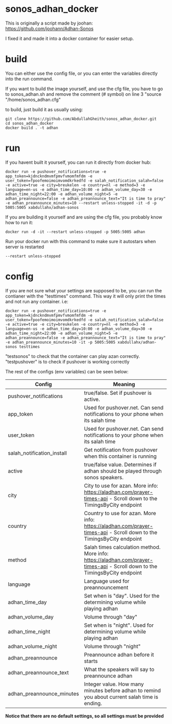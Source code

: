 # sonos_adhan_docker

This is originally a script made by joohan: https://github.com/joohann/Adhan-Sonos

I fixed it and made it into a docker container for easier setup.

# build

You can either use the config file, or you can enter the variables directly into the run command.

If you want to build the image yourself, and use the cfg file, you have to go to sonos_adhan.sh and remove the comment (# symbol) on line 3 "source "/home/sonos_adhan.cfg"

to build, just build it as usually using:

```
git clone https://github.com/AbdullahGheith/sonos_adhan_docker.git
cd sonos_adhan_docker
docker build . -t adhan
```

# run

If you havent built it yourself, you can run it directly from docker hub:

```
docker run -e pushover_notifications=true -e app_token=kjdnckndmvmfpmvfvmomfmfdm -e user_token=fpoofemoimoimvomdkrkedfd -e salah_notification_salah=false -e active=true -e city=breukelen -e country=nl -e method=3 -e language=en-us -e adhan_time_day=10:00 -e adhan_volume_day=30 -e adhan_time_night=22:00 -e adhan_volume_night=5 -e adhan_preannounce=false -e adhan_preannounce_text="It is time to pray" -e adhan_preannounce_minutes=10 --restart unless-stopped -it -d -p 5005:5005 xabdullahx/adhan-sonos
```

If you are building it yourself and are using the cfg file, you probably know how to run it:

```
docker run -d -it --restart unless-stopped -p 5005:5005 adhan
```

Run your docker run with this command to make sure it autostars when server is restarted
```
--restart unless-stopped
```

# config

If you are not sure what your settings are supposed to be, you can run the contianer with the "testtimes" command. This way it will only print the times and not run any container. i.e:

```
docker run -e pushover_notifications=true -e app_token=kjdnckndmvmfpmvfvmomfmfdm -e user_token=fpoofemoimoimvomdkrkedfd -e salah_notification_salah=false -e active=true -e city=breukelen -e country=nl -e method=3 -e language=en-us -e adhan_time_day=10:00 -e adhan_volume_day=30 -e adhan_time_night=22:00 -e adhan_volume_night=5 -e adhan_preannounce=false -e adhan_preannounce_text="It is time to pray" -e adhan_preannounce_minutes=10 -it -p 5005:5005 xabdullahx/adhan-sonos testtimes
```

"testsonos" to check that the container can play azan correctly.
"testpushover" is to check if pushover is working correctly

The rest of the configs (env variables) can be seen below: 

| Config                     | Meaning                                                                                                                     |
|----------------------------|-----------------------------------------------------------------------------------------------------------------------------|
| pushover_notifications     | true/false. Set if pushover is active.                                                                                      |
| app_token                  | Used for pushover.net. Can send notifications to your phone when its salah time                                             |
| user_token                 | Used for pushover.net. Can send notifications to your phone when its salah time                                             |
| salah_notification_install | Get notification from pushover when this container is running                                                               |
| active                     | true/false value. Determines if adhan should be played through sonos speakers.                                              |
| city                       | City to use for azan. More info: https://aladhan.com/prayer-times-api - Scroll down to the TimingsByCity endpoint           |
| country                    | Country to use for azan. More info: https://aladhan.com/prayer-times-api - Scroll down to the TimingsByCity endpoint        |
| method                     | Salah times calculation method. More info: https://aladhan.com/prayer-times-api - Scroll down to the TimingsByCity endpoint |
| language                   | Language used for preannouncement                                                                                           |
| adhan_time_day             | Set when is "day". Used for the determining volume while playing adhan                                                      |
| adhan_volume_day           | Volume through "day"                                                                                                        |
| adhan_time_night           | Set when is "night". Used for determining volume while playing adhan                                                        |
| adhan_volume_night         | Volume through "night"                                                                                                      |
| adhan_preannounce          | Preannounce adhan before it starts                                                                                          |
| adhan_preannounce_text     | What the speakers will say to preannounce adhan                                                                             |
| adhan_preannounce_minutes  | Integer value. How many minutes before adhan to remind you about current salah time is ending.                              |

**Notice that there are no default settings, so all settings must be provided**

